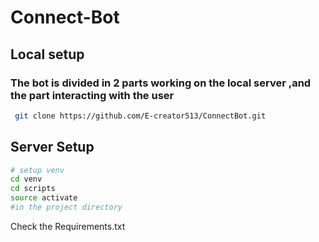 # Connect-Bot

## Local setup
### The bot is divided in 2 parts working on the local server ,and the part interacting with the user 

```bash
 git clone https://github.com/E-creator513/ConnectBot.git
```

## Server Setup

```bash
# setup venv
cd venv
cd scripts
source activate
#in the project directory
```
 Check the Requirements.txt 
